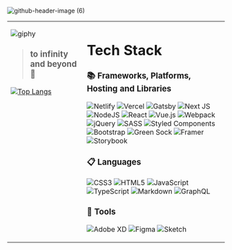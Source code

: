 ![github-header-image (6)](https://github.com/andrewylies/andrewylies/assets/103019336/4e9d3c4c-e48a-4da6-99ca-98dc3030837a)

<table>
<tr>
<td valign="top" width="35%">

![giphy](https://github.com/andrewylies/andrewylies/assets/103019336/51302329-89b3-4447-a252-2fb162bef14f)
> ### to infinity and beyond 🚀
[![Top Langs](https://github-readme-stats-andrewylies.vercel.app/api/top-langs/?username=andrewylies)](https://github.com/anuraghazra/github-readme-stats)

</td>
<td valign="top">

<div>

# Tech Stack


### 📚 Frameworks, Platforms, Hosting and Libraries
![Netlify](https://img.shields.io/badge/netlify-%23000000.svg?style=for-the-badge&logo=netlify&logoColor=#00C7B7)
![Vercel](https://img.shields.io/badge/vercel-%23000000.svg?style=for-the-badge&logo=vercel&logoColor=white)
![Gatsby](https://img.shields.io/badge/Gatsby-%23663399.svg?style=for-the-badge&logo=gatsby&logoColor=white)
![Next JS](https://img.shields.io/badge/Next-black?style=for-the-badge&logo=next.js&logoColor=white)
![NodeJS](https://img.shields.io/badge/node.js-6DA55F?style=for-the-badge&logo=node.js&logoColor=white)
![React](https://img.shields.io/badge/react-%2320232a.svg?style=for-the-badge&logo=react&logoColor=%2361DAFB)
![Vue.js](https://img.shields.io/badge/vuejs-%2335495e.svg?style=for-the-badge&logo=vuedotjs&logoColor=%234FC08D)
![Webpack](https://img.shields.io/badge/webpack-%238DD6F9.svg?style=for-the-badge&logo=webpack&logoColor=black)
![jQuery](https://img.shields.io/badge/jquery-%230769AD.svg?style=for-the-badge&logo=jquery&logoColor=white)
![SASS](https://img.shields.io/badge/SASS-hotpink.svg?style=for-the-badge&logo=SASS&logoColor=white)
![Styled Components](https://img.shields.io/badge/styled--components-DB7093?style=for-the-badge&logo=styled-components&logoColor=white)
![Bootstrap](https://img.shields.io/badge/bootstrap-%238511FA.svg?style=for-the-badge&logo=bootstrap&logoColor=white)
![Green Sock](https://img.shields.io/badge/green%20sock-88CE02?style=for-the-badge&logo=greensock&logoColor=white)
![Framer](https://img.shields.io/badge/Framer-black?style=for-the-badge&logo=framer&logoColor=blue)
![Storybook](https://img.shields.io/badge/-Storybook-FF4785?style=for-the-badge&logo=storybook&logoColor=white)

### 📋 Languages
![CSS3](https://img.shields.io/badge/css3-%231572B6.svg?style=for-the-badge&logo=css3&logoColor=white)
![HTML5](https://img.shields.io/badge/html5-%23E34F26.svg?style=for-the-badge&logo=html5&logoColor=white)
![JavaScript](https://img.shields.io/badge/javascript-%23323330.svg?style=for-the-badge&logo=javascript&logoColor=%23F7DF1E)
![TypeScript](https://img.shields.io/badge/typescript-%23007ACC.svg?style=for-the-badge&logo=typescript&logoColor=white)
![Markdown](https://img.shields.io/badge/markdown-%23000000.svg?style=for-the-badge&logo=markdown&logoColor=white)
![GraphQL](https://img.shields.io/badge/-GraphQL-E10098?style=for-the-badge&logo=graphql&logoColor=white)

### 🎨 Tools
![Adobe XD](https://img.shields.io/badge/Adobe%20XD-470137?style=for-the-badge&logo=Adobe%20XD&logoColor=#FF61F6)
![Figma](https://img.shields.io/badge/figma-%23F24E1E.svg?style=for-the-badge&logo=figma&logoColor=white)
![Sketch](https://img.shields.io/badge/Sketch-FFB387?style=for-the-badge&logo=sketch&logoColor=black)

</div>
</td>
</tr>
</table>



